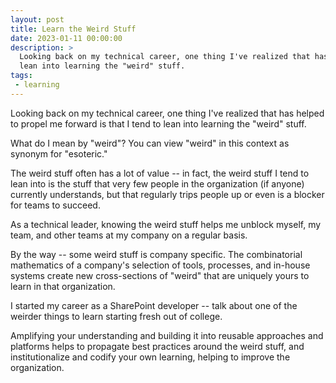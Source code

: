```yaml
---
layout: post
title: Learn the Weird Stuff
date: 2023-01-11 00:00:00
description: >
  Looking back on my technical career, one thing I've realized that has helped to propel me forward is that I tend to
  lean into learning the "weird" stuff.
tags:
 - learning
---
```


Looking back on my technical career, one thing I've realized that has helped to propel me forward is that I tend to
lean into learning the "weird" stuff.

What do I mean by "weird"? You can view "weird" in this context as  synonym for "esoteric."

The weird stuff often has a lot of value -- in fact, the weird stuff I tend to lean into is the stuff that very few
people in the organization (if anyone) currently understands, but that regularly trips people up or even is a blocker
for teams to succeed.

As a technical leader, knowing the weird stuff helps me unblock myself, my team, and other teams at my company on a
regular basis.

By the way -- some weird stuff is company specific. The combinatorial mathematics of a company's selection of tools,
processes, and in-house systems create new cross-sections of "weird" that are uniquely yours to learn in that
organization.

I started my career as a SharePoint developer -- talk about one of the weirder things to learn starting fresh out of
college.

Amplifying your understanding and building it into reusable approaches and platforms helps to propagate best practices
around the weird stuff, and institutionalize and codify your own learning, helping to improve the organization.
